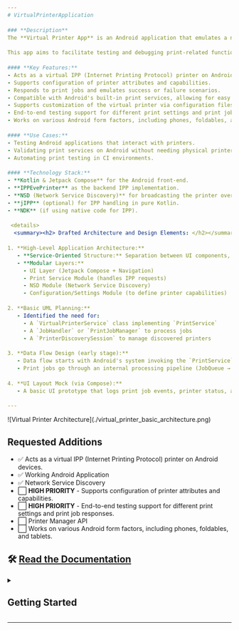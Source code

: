 ```yaml
---
# VirtualPrinterApplication

### **Description**  
The **Virtual Printer App** is an Android application that emulates a network printer. It allows developers and testers to simulate printing operations without needing physical printer hardware. 

This app aims to facilitate testing and debugging print-related functionalities in Android applications, especially when real printers are inaccessible or impractical to use.

#### **Key Features:**  
- Acts as a virtual IPP (Internet Printing Protocol) printer on Android devices.  
- Supports configuration of printer attributes and capabilities.  
- Responds to print jobs and emulates success or failure scenarios.  
- Compatible with Android's built-in print services, allowing for easy integration and testing.  
- Supports customization of the virtual printer via configuration files.  
- End-to-end testing support for different print settings and print job responses.  
- Works on various Android form factors, including phones, foldables, and tablets.  

#### **Use Cases:**  
- Testing Android applications that interact with printers.  
- Validating print services on Android without needing physical printers.  
- Automating print testing in CI environments.  

#### **Technology Stack:**  
- **Kotlin & Jetpack Compose** for the Android front-end.  
- **IPPEvePrinter** as the backend IPP implementation.  
- **NSD (Network Service Discovery)** for broadcasting the printer over the network.  
- **jIPP** (optional) for IPP handling in pure Kotlin.  
- **NDK** (if using native code for IPP).  

 <details>
  <summary><h2> Drafted Architecture and Design Elements: </h2></summary>

1. **High-Level Application Architecture:**
   - **Service-Oriented Structure:** Separation between UI components, network discovery, and the virtual print service logic.
   - **Modular Layers:**
     - UI Layer (Jetpack Compose + Navigation)
     - Print Service Module (handles IPP requests)
     - NSD Module (Network Service Discovery)
     - Configuration/Settings Module (to define printer capabilities)

2. **Basic UML Planning:**
   - Identified the need for:
     - A `VirtualPrinterService` class implementing `PrintService`
     - A `JobHandler` or `PrintJobManager` to process jobs
     - A `PrinterDiscoverySession` to manage discovered printers

3. **Data Flow Design (early stage):**
   - Data flow starts with Android's system invoking the `PrintService` after discovery.
   - Print jobs go through an internal processing pipeline (JobQueue → JobHandler → Logger/UI update).

4. **UI Layout Mock (via Compose):**
   - A basic UI prototype that logs print job events, printer status, and allows printer config.

---
```

</details>
![Virtual Printer Architecture](./virtual_printer_basic_architecture.png)



 
## Requested Additions

- ✅ Acts as a virtual IPP (Internet Printing Protocol) printer on Android devices.  
- ✅ Working Android Application 
- ✅ Network Service Discovery
- ⬜ **HIGH PRIORITY** - Supports configuration of printer attributes and capabilities.  
- ⬜ **HIGH PRIORITY** - End-to-end testing support for different print settings and print job responses.  
- ⬜ Printer Manager API
- ⬜ Works on various Android form factors, including phones, foldables, and tablets.  
 



 ## 🛠️ [Read the Documentation]( https://drive.google.com/file/d/1YBwNsdDVSojUsYf2G_VNnU9_9w3t4Ad2/view?usp=sharing)



<details>
  <summary><h2>Getting Started</h2></summary>


1. Clone the repository:  
   ```
   git clone https://github.com/username/VirtualPrinter.git
   ```
2. Open the project in Android Studio.  
3. Build and run on an Android device.  
4. Access the virtual printer from Android’s built-in print services.  
</details>

--- 
